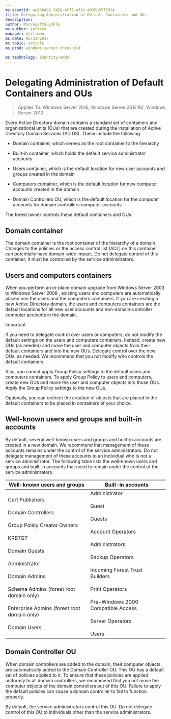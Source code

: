 ```yaml
---
ms.assetid: ac6604b0-7459-4ff3-af1c-4936897f5d14
title: Delegating Administration of Default Containers and OUs
description:
author: MicrosoftGuyJFlo
ms.author: joflore
manager: mtillman
ms.date: 05/31/2017
ms.topic: article
ms.prod: windows-server-threshold

ms.technology: identity-adds
---
```


# Delegating Administration of Default Containers and OUs

>Applies To: Windows Server 2016, Windows Server 2012 R2, Windows Server 2012

Every Active Directory domain contains a standard set of containers and organizational units (OUs) that are created during the installation of Active Directory Domain Services (AD DS). These include the following:  
  
-   Domain container, which serves as the root container to the hierarchy  
  
-   Built-in container, which holds the default service administrator accounts  
  
-   Users container, which is the default location for new user accounts and groups created in the domain  
  
-   Computers container, which is the default location for new computer accounts created in the domain  
  
-   Domain Controllers OU, which is the default location for the computer accounts for domain controllers computer accounts  
  
The forest owner controls these default containers and OUs.  
  
## Domain container  
The domain container is the root container of the hierarchy of a domain. Changes to the policies or the access control list (ACL) on this container can potentially have domain-wide impact. Do not delegate control of this container; it must be controlled by the service administrators.  
  
## Users and computers containers  
When you perform an in-place domain upgrade from Windows Server 2003 to  Windows Server 2008 , existing users and computers are automatically placed into the users and the computers containers. If you are creating a new Active Directory domain, the users and computers containers are the default locations for all new user accounts and non-domain-controller computer accounts in the domain.  
  
> [!IMPORTANT]  
> If you need to delegate control over users or computers, do not modify the default settings on the users and computers containers. Instead, create new OUs (as needed) and move the user and computer objects from their default containers and into the new OUs. Delegate control over the new OUs, as needed. We recommend that you not modify who controls the default containers.  
  
Also, you cannot apply Group Policy settings to the default users and computers containers. To apply Group Policy to users and computers, create new OUs and move the user and computer objects into those OUs. Apply the Group Policy settings to the new OUs.  
  
Optionally, you can redirect the creation of objects that are placed in the default containers to be placed in containers of your choice.  
  
## Well-known users and groups and built-in accounts  
By default, several well-known users and groups and built-in accounts are created in a new domain. We recommend that management of these accounts remains under the control of the service administrators. Do not delegate management of these accounts to an individual who is not a service administrator. The following table lists the well-known users and groups and built-in accounts that need to remain under the control of the service administrators.  
  
|Well-known users and groups|Built-in accounts|  
|--------------------------------|----------------------|  
|Cert Publishers<br /><br />Domain Controllers<br /><br />Group Policy Creator Owners<br /><br />KRBTGT<br /><br />Domain Guests<br /><br />Administrator<br /><br />Domain Admins<br /><br />Schema Admins (forest root domain only)<br /><br />Enterprise Admins (forest root domain only)<br /><br />Domain Users|Administrator<br /><br />Guest<br /><br />Guests<br /><br />Account Operators<br /><br />Administrators<br /><br />Backup Operators<br /><br />Incoming Forest Trust Builders<br /><br />Print Operators<br /><br />Pre-Windows 2000 Compatible Access<br /><br />Server Operators<br /><br />Users|  
  
## Domain Controller OU  
When domain controllers are added to the domain, their computer objects are automatically added to the Domain Controller OU. This OU has a default set of policies applied to it. To ensure that these policies are applied uniformly to all domain controllers, we recommend that you not move the computer objects of the domain controllers out of this OU. Failure to apply the default policies can cause a domain controller to fail to function properly.  
  
By default, the service administrators control this OU. Do not delegate control of this OU to individuals other than the service administrators.  
  


